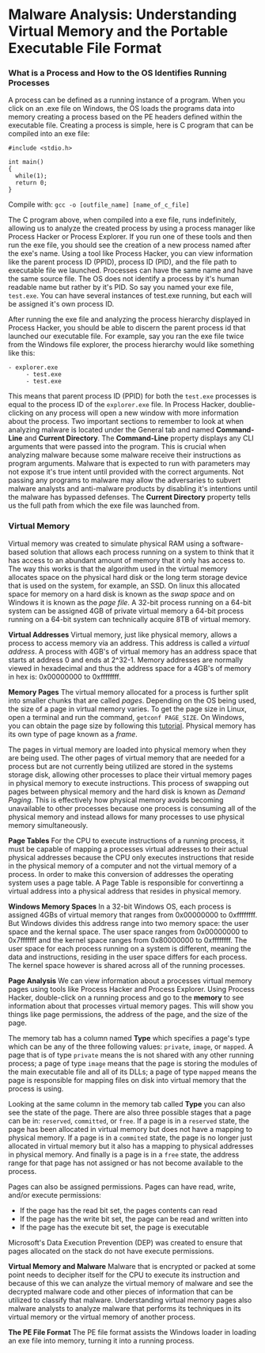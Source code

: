 # Malware Analysis: Understanding Virtual Memory and the Portable Executable File Format

### What is a Process and How to the OS Identifies Running Processes

A process can be defined as a running instance of a program. When you click on an .exe file on Windows, the OS loads the
programs data into memory creating a process based on the PE headers defined within the executable file. Creating a process is simple,
here is C program that can be compiled into an exe file:

```
#include <stdio.h>

int main()
{
  while(1);
  return 0;
}
```

Compile with: `gcc -o [outfile_name] [name_of_c_file]`

The C program above, when compiled into a exe file, runs indefinitely, allowing us to analyze the created process by using a process manager
like Process Hacker or Process Explorer. If you run one of these tools and then run the exe file, you should see the creation of a new process named after the exe's name. Using a tool like Process Hacker, you can view information like the parent process ID (PPID), process ID (PID), and
the file path to executable file we launched. Processes can have the same name and have the same source file. The OS does not identify a process
by it's human readable name but rather by it's PID. So say you named your exe file, `test.exe`. You can have several instances of test.exe 
running, but each will be assigned it's own process ID.

After running the exe file and analyzing the process hierarchy displayed in Process Hacker, you should be able to discern the parent process id
that launched our executable file. For example, say you ran the exe file twice from the Windows file explorer, the process hierarchy
would like something like this:

```
- explorer.exe
     - test.exe
     - test.exe
```

This means that parent process ID (PPID) for both the `test.exe` processes is equal to the process ID of the `explorer.exe` file. In Process Hacker, doublie-clicking on any process will open a new window with more information about the process. Two important sections to remember
to look at when analyzing malware is located under the General tab and named **Command-Line** and **Current Directory**. The **Command-Line**
property displays any CLI arguments that were passed into the program. This is crucial when analyzing malware because some malware receive their instructions as program arguments. Malware that is expected to run with parameters may not expose it's true intent until provided
with the correct arguments. Not passing any programs to malware may allow the adversaries to subvert malware analysts and anti-malware
products by disabling it's intentions until the malware has bypassed defenses. The **Current Directory** property tells us the full path
from which the exe file was launched from.

### Virtual Memory

Virtual memory was created to simulate physical RAM using a software-based solution that allows each process running on a system to think
that it has access to an abundant amount of memory that it only has access to. The way this works is that the algorithm used in the virtual
memory allocates space on the physical hard disk or the long term storage device that is used on the system, for example, an SSD. On linux this
allocated space for memory on a hard disk is known as the *swap space* and on Windows it is known as the *page file*. A 32-bit process running
on a 64-bit system can be assigned 4GB of private virtual memory a 64-bit process running on a 64-bit system can technically acquire 8TB
of virtual memory.

**Virtual Addresses**
Virtual memory, just like physical memory, allows a process to access memory via an address. This address is called a *virtual address*.
A process with 4GB's of virtual memory has an address space that starts at address 0 and ends at 2^32-1. Memory addresses are normally viewed
in hexadecimal and thus the address space for a 4GB's of memory in hex is: 0x00000000 to 0xffffffff. 

**Memory Pages**
The virtual memory allocated for a process is further split into smaller chunks that are called *pages*. Depending on the OS being used,
the size of a page in virtual memory varies. To get the page size in Linux, open a terminal and run the command, `getconf PAGE_SIZE`. On
Windows, you can obtain the page size by following this [tutorial](https://www.geeksinphoenix.com/blog/post/2016/05/10/how-to-manage-windows-10-virtual-memory.aspx). Physical memory has its own type of page known as a *frame*.

The pages in virtual memory are loaded into physical memory when they are being used. The other pages of virtual memory that are needed for
a process but are not currently being utilized are stored in the systems storage disk, allowing other processes to place their
virtual memory pages in physical memory to execute instructions. This process of swapping out pages between physical memory and the hard disk
is known as *Demand Paging*. This is effectively how physical memory avoids becoming unavailable to other processes because one process is
consuming all of the physical memory and instead allows for many processes to use physical memory simultaneously.

**Page Tables**
For the CPU to execute instructions of a running process, it must be capable of mapping a processes virtual addresses to their
actual physical addresses because the CPU only executes instructions that reside in the physical memory of a computer and not the virtual
memory of a process. In order to make this conversion of addresses the operating system uses a page table. A Page Table is responsible for
convertinng a virtual address into a physical address that resides in physical memory.

**Windows Memory Spaces**
In a 32-bit Windows OS, each process is assigned 4GBs of virtual memory that ranges from 0x00000000 to 0xffffffff. But Windows divides this
address range into two memory space: the user space and the kernal space. The user space ranges from 0x00000000 to 0x7fffffff and the kernel
space ranges from 0x80000000 to 0xffffffff. The user space for each process running on a system is different, meaning the data and instructions,
residing in the user space differs for each process. The kernel space however is shared across all of the running processes.

**Page Analysis**
We can view information about a processes virtual memory pages using tools like Process Hacker and Process Explorer. Using Process Hacker,
double-click on a running process and go to the **memory** to see information about that processes virtual memory pages. This will show you
things like page permissions, the address of the page, and the size of the page. 

The memory tab has a column named **Type** which specifies a page's type which can be any of the three following values: `private`, `image`,
or `mapped`. A page that is of type `private` means the is not shared with any other running process; a page of type `image` means that the
page is storing the modules of the main executable file and all of its DLLs; a page of type `mapped` means the page is responsible for mapping
files on disk into virtual memory that the process is using. 

Looking at the same column in the memory tab called **Type** you can also see the state of the page. There are also three possible stages that
a page can be in: `reserved`, `committed`, or `free`. If a page is in a `reserved` state, the page has been allocated in virtual
memory but does not have a mapping to physical memory. If a page is in a `commited` state, the page is no longer just allocated in virtual
memory but it also has a mapping to physical addresses in physical memory. And finally is a page is in a `free` state, the address range for
that page has not assigned or has not become available to the process.

Pages can also be assigned permissions. Pages can have read, write, and/or execute permissions:
- If the page has the read bit set, the pages contents can read
- If the page has the write bit set, the page can be read and written into
- If the page has the execute bit set, the page is executable

Microsoft's Data Execution Prevention (DEP) was created to ensure that pages allocated on the stack do not have execute permissions.

**Virtual Memory and Malware**
Malware that is encrypted or packed at some point needs to decipher itself for the CPU to execute its instruction and because of this we
can analyze the virtual memory of malware and see the decrypted malware code and other pieces of information that can be utilized to classify
that malware. Understanding virtual memory pages also malware analysts to analyze malware that performs its techniques in its virtual memory 
or the virtual memory of another process. 

**The PE File Format**
The PE file format assists the Windows loader in loading an exe file into memory, turning it into a running process.
